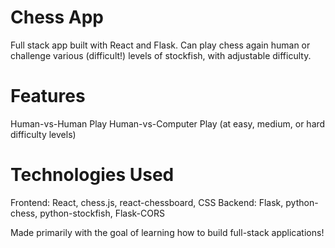 # Chess App

Full stack app built with React and Flask. Can play chess again human or challenge various (difficult!) levels of stockfish, with adjustable difficulty.

# Features

Human-vs-Human Play
Human-vs-Computer Play (at easy, medium, or hard difficulty levels)

# Technologies Used

Frontend: React, chess.js, react-chessboard, CSS
Backend: Flask, python-chess, python-stockfish, Flask-CORS

Made primarily with the goal of learning how to build full-stack applications! 
